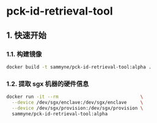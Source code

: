 # pck-id-retrieval-tool

## 1. 快速开始

### 1.1. 构建镜像

```bash
docker build -t sammyne/pck-id-retrieval-tool:alpha .
```

### 1.2. 提取 sgx 机器的硬件信息

```bash
docker run -it --rm                              \
  --device /dev/sgx/enclave:/dev/sgx/enclave     \
  --device /dev/sgx/provision:/dev/sgx/provision \
  sammyne/pck-id-retrieval-tool:alpha
```
